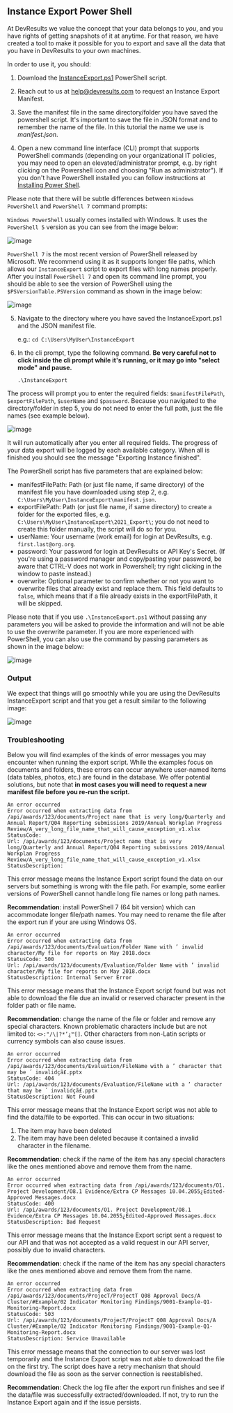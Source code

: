 ## Instance Export Power Shell

At DevResults we value the concept that your data belongs to _you_, and you have rights of getting snapshots of it at anytime. For that reason, we have created a tool to make it possible for you to export and save all the data that you have in DevResults to your own machines.

In order to use it, you should:

1. Download the [InstanceExport.ps1](https://github.com/DevResults/DevResultsTools/releases/download/1.0.2/InstanceExport.ps1) PowerShell script.

2. Reach out to us at help@devresults.com to request an Instance Export Manifest.

3. Save the manifest file in the same directory/folder you have saved the powershell script. It's important to save the file in JSON format and to remember the name of the file. In this tutorial the name we use is _manifest.json_.

4. Open a new command line interface (CLI) prompt that supports PowerShell commands (depending on your organizational IT policies, you may need to open an elevated/administrator prompt, e.g. by right clicking on the Powershell icon and choosing "Run as administrator"). If you don't have PowerShell installed you can follow instructions at [Installing Power Shell](https://learn.microsoft.com/en-us/powershell/scripting/install/installing-powershell-on-windows?view=powershell-7.3).

Please note that there will be subtle differences between `Windows PowerShell` and `PowerShell 7` command prompts:

`Windows PowerShell` usually comes installed with Windows. It uses the `PowerShell 5` version as you can see from the image below:

![image](https://user-images.githubusercontent.com/67288628/225462134-9a8e0224-3638-46be-9758-5adaf401d655.png)

`PowerShell 7` is the most recent version of PowerShell released by Microsoft. We recommend using it as it supports longer file paths, which allows our `InstanceExport` script to export files with long names properly. After you install `PowerShell 7` and open its command line prompt, you should be able to see the version of PowerShell using the `$PSVersionTable.PSVersion` command as shown in the image below:

![image](https://user-images.githubusercontent.com/67288628/225463265-13a63f36-ef92-4813-9108-e4e949dc8e3f.png)

5. Navigate to the directory where you have saved the InstanceExport.ps1 and the JSON manifest file.

   e.g.: `cd C:\Users\MyUser\InstanceExport`

6. In the cli prompt, type the following command. **Be very careful not to click inside the cli prompt while it's running, or it may go into "select mode" and pause.**

   `.\InstanceExport`

The process will prompt you to enter the required fields: `$manifestFilePath`, `$exportFilePath`, `$userName` and `$password`. Because you navigated to the directory/folder in step 5, you do not need to enter the full path, just the file names (see example below).

![image](https://user-images.githubusercontent.com/67288628/225464180-819117b1-0f24-4ecb-a6c7-ae2d45db34d6.png)

It will run automatically after you enter all required fields. The progress of your data export will be logged by each available category. When all is finished you should see the message "Exporting Instance finished".

The PowerShell script has five parameters that are explained below:

- manifestFilePath: Path (or just file name, if same directory) of the manifest file you have downloaded using step 2, e.g. `C:\Users\MyUser\InstanceExport\manifest.json`.
- exportFilePath: Path (or just file name, if same directory) to create a folder for the exported files, e.g. `C:\Users\MyUser\InstanceExport\2021_Export\`; you do not need to create this folder manually, the script will do so for you.
- userName: Your username (work email) for login at DevResults, e.g. `first.last@org.org`.
- password: Your password for login at DevResults or API Key's Secret. (If you're using a password manager and copy/pasting your password, be aware that CTRL-V does not work in Powershell; try right clicking in the window to paste instead.)
- overwrite: Optional parameter to confirm whether or not you want to overwrite files that already exist and replace them. This field defaults to `false`, which means that if a file already exists in the exportFilePath, it will be skipped.

Please note that if you use `.\InstanceExport.ps1` without passing any parameters you will be asked to provide the information and will not be able to use the overwrite parameter. If you are more experienced with PowerShell, you can also use the command by passing parameters as shown in the image below:

![image](https://user-images.githubusercontent.com/67288628/225468832-d4fc83d7-4980-45b4-8a69-094f17e67b0d.png)

### Output
We expect that things will go smoothly while you are using the DevResults InstanceExport script and that you get a result similar to the following image:

![image](https://user-images.githubusercontent.com/67288628/225465649-ac48360f-af6c-458b-a294-c0e0409d33e3.png)

### Troubleshooting

Below you will find examples of the kinds of error messages you may encounter when running the export script. While the examples focus on documents and folders, these errors can occur anywhere user-named items (data tables, photos, etc.) are found in the database. We offer potential solutions, but note that **in most cases you will need to request a new manifest file before you re-run the script.**

```
An error occurred
Error occurred when extracting data from /api/awards/123/documents/Project name that is very long/Quarterly and Annual Report/Q04 Reporting submissions 2019/Annual Workplan Progress Review/A_very_long_file_name_that_will_cause_exception_v1.xlsx
StatusCode:
Url: /api/awards/123/documents/Project name that is very long/Quarterly and Annual Report/Q04 Reporting submissions 2019/Annual Workplan Progress Review/A_very_long_file_name_that_will_cause_exception_v1.xlsx
StatusDescription:
```

This error message means the Instance Export script found the data on our servers but something is wrong with the file path. For example, some earlier versions of PowerShell cannot handle long file names or long path names. 

**Recommendation**: install PowerShell 7 (64 bit version) which can accommodate longer file/path names. You may need to rename the file after the export run if your are using Windows OS.

```
An error occurred
Error occurred when extracting data from /api/awards/123/documents/Evaluation/Folder Name with ’ invalid character/My file for reports on May 2018.docx
StatusCode: 500
Url: /api/awards/123/documents/Evaluation/Folder Name with ’ invalid character/My file for reports on May 2018.docx
StatusDescription: Internal Server Error
```

This error message means that the Instance Export script found but was not able to download the file due an invalid or reserved character present in the folder path or file name. 

**Recommendation**: change the name of the file or folder and remove any special characters. Known problematic characters include but are not limited to: `<>:"/\|?*’¿™[]`. Other characters from non-Latin scripts or currency symbols can also cause issues.

```
An error occurred
Error occurred when extracting data from /api/awards/123/documents/Evaluation/FileName with a ’ character that may be ´ invalidçã£.pptx
StatusCode: 404
Url: /api/awards/123/documents/Evaluation/FileName with a ’ character that may be ´ invalidçã£.pptx
StatusDescription: Not Found
```

This error message means that the Instance Export script was not able to find the data/file to be exported. This can occur in two situations: 

1. The item may have been deleted
2. The item may have been deleted because it contained a invalid character in the filename. 

**Recommendation**: check if the name of the item has any special characters like the ones mentioned above and remove them from the name.

```
An error occurred
Error occurred when extracting data from /api/awards/123/documents/O1. Project Development/O8.1 Evidence/Extra CP Messages 10.04.2055¿Edited-Approved Messages.docx
StatusCode: 400
Url: /api/awards/123/documents/O1. Project Development/O8.1 Evidence/Extra CP Messages 10.04.2055¿Edited-Approved Messages.docx
StatusDescription: Bad Request
```

This error message means that the Instance Export script sent a request to our API and that was not accepted as a valid request in our API server, possibly due to invalid characters. 

**Recommendation**: check if the name of the item has any special characters like the ones mentioned above and remove them from the name.

```
An error occurred
Error occurred when extracting data from /api/awards/123/documents/ProjecT/ProjectT Q08 Approval Docs/A Cluster/#Example/02 Indicator Monitoring Findings/9001-Example-Q1-Monitoring-Report.docx
StatusCode: 503
Url: /api/awards/123/documents/ProjecT/ProjectT Q08 Approval Docs/A Cluster/#Example/02 Indicator Monitoring Findings/9001-Example-Q1-Monitoring-Report.docx
StatusDescription: Service Unavailable
```

This error message means that the connection to our server was lost temporarily and the Instance Export script was not able to download the file on the first try. The script does have a retry mechanism that should download the file as soon as the server connection is reestablished. 

**Recommendation**: Check the log file after the export run finishes and see if the data/file was successfully extracted/downloaded. If not, try to run the Instance Export again and if the issue persists.

